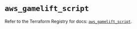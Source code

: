 # `aws_gamelift_script`

Refer to the Terraform Registry for docs: [`aws_gamelift_script`](https://registry.terraform.io/providers/hashicorp/aws/5.100.0/docs/resources/gamelift_script).
